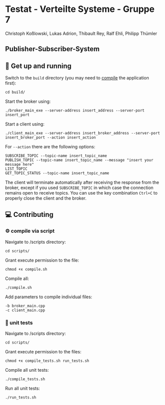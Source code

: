 # Testat - Verteilte Systeme - Gruppe 7

Christoph Koßlowski, Lukas Adrion, Thibault Rey, Ralf Ehli, Philipp Thümler

## Publisher-Subscriber-System

## :running: Get up and running
Switch to the `build` directory (you may need to [compile](#gear-compile-via-script) the application first):
```
cd build/
```

Start the broker using:
```
./broker_main_exe --server-address insert_address --server-port insert_port
```

Start a client using:
```
./client_main_exe --server-address insert_broker_address --server-port insert_broker_port --action insert_action
```

For `--action` there are the following options:
```
SUBSCRIBE_TOPIC --topic-name insert_topic_name
PUBLISH_TOPIC --topic-name insert_topic_name --message "insert your message here"
LIST_TOPIC
GET_TOPIC_STATUS --topic-name insert_topic_name
```

The client will terminate automatically after receiving the response from the broker, except if you used `SUBSCRIBE_TOPIC` in which case the connection remains open to receive topics. You can use the key combination `Ctrl+C` to properly close the client and the broker.


## :computer: Contributing

### :gear: compile via script
Navigate to /scripts directory:

```
cd scripts/
```

Grant execute permission to the file:

```shell
chmod +x compile.sh
```
Compile all:

```shell
./compile.sh
```
Add parameters to compile individual files:
```
-b broker_main.cpp
-c client_main.cpp
```

### :test_tube: unit tests

Navigate to /scripts directory:

```
cd scripts/
```

Grant execute permission to the files:
```shell
chmod +x compile_tests.sh run_tests.sh
```

Compile all unit tests:
```shell
./compile_tests.sh
```

Run all unit tests:
```
./run_tests.sh
```

